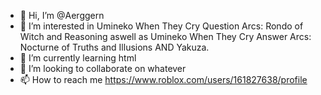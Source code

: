 - 👋 Hi, I’m @Aerggern
- 👀 I’m interested in Umineko When They Cry Question Arcs: Rondo of Witch and Reasoning aswell as Umineko When They Cry Answer Arcs: Nocturne of Truths and Illusions AND Yakuza.
- 🌱 I’m currently learning html
- 💞️ I’m looking to collaborate on whatever
- 📫 How to reach me https://www.roblox.com/users/161827638/profile

<!---
Aerggern/Aerggern is a ✨ special ✨ repository because its `README.md` (this file) appears on your GitHub profile.
You can click the Preview link to take a look at your changes.
--->
